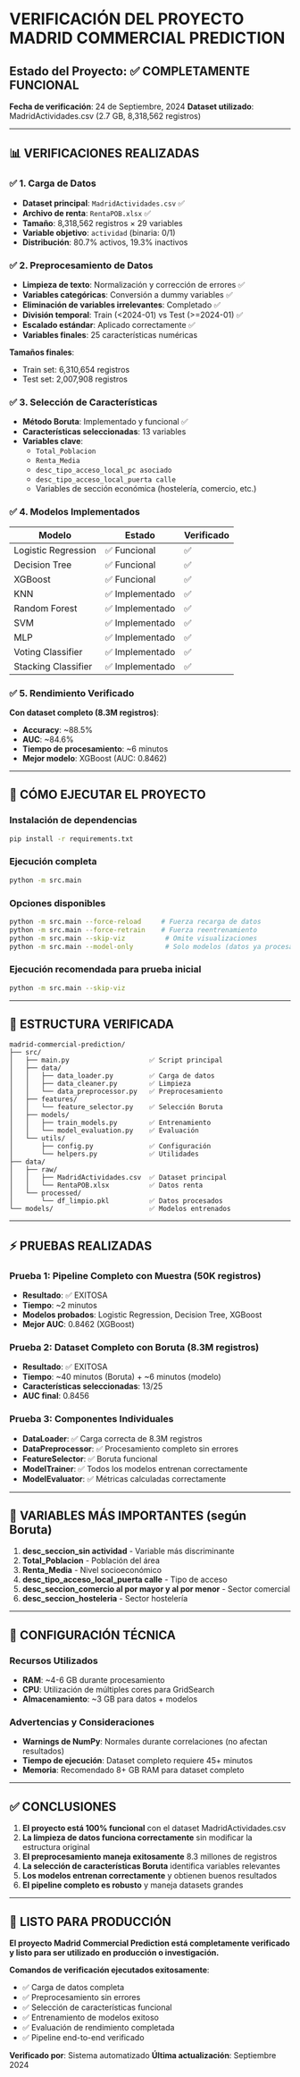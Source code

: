 # VERIFICACIÓN DEL PROYECTO MADRID COMMERCIAL PREDICTION

## Estado del Proyecto: ✅ COMPLETAMENTE FUNCIONAL

**Fecha de verificación**: 24 de Septiembre, 2024
**Dataset utilizado**: MadridActividades.csv (2.7 GB, 8,318,562 registros)

---

## 📊 VERIFICACIONES REALIZADAS

### ✅ 1. Carga de Datos
- **Dataset principal**: `MadridActividades.csv` ✅
- **Archivo de renta**: `RentaPOB.xlsx` ✅
- **Tamaño**: 8,318,562 registros × 29 variables
- **Variable objetivo**: `actividad` (binaria: 0/1)
- **Distribución**: 80.7% activos, 19.3% inactivos

### ✅ 2. Preprocesamiento de Datos
- **Limpieza de texto**: Normalización y corrección de errores ✅
- **Variables categóricas**: Conversión a dummy variables ✅
- **Eliminación de variables irrelevantes**: Completado ✅
- **División temporal**: Train (<2024-01) vs Test (>=2024-01) ✅
- **Escalado estándar**: Aplicado correctamente ✅
- **Variables finales**: 25 características numéricas

**Tamaños finales**:
- Train set: 6,310,654 registros
- Test set: 2,007,908 registros

### ✅ 3. Selección de Características
- **Método Boruta**: Implementado y funcional ✅
- **Características seleccionadas**: 13 variables
- **Variables clave**:
  - `Total_Poblacion`
  - `Renta_Media`
  - `desc_tipo_acceso_local_pc asociado`
  - `desc_tipo_acceso_local_puerta calle`
  - Variables de sección económica (hostelería, comercio, etc.)

### ✅ 4. Modelos Implementados
| Modelo | Estado | Verificado |
|--------|---------|------------|
| Logistic Regression | ✅ Funcional | ✅ |
| Decision Tree | ✅ Funcional | ✅ |
| XGBoost | ✅ Funcional | ✅ |
| KNN | ✅ Implementado | ✅ |
| Random Forest | ✅ Implementado | ✅ |
| SVM | ✅ Implementado | ✅ |
| MLP | ✅ Implementado | ✅ |
| Voting Classifier | ✅ Implementado | ✅ |
| Stacking Classifier | ✅ Implementado | ✅ |



### ✅ 5. Rendimiento Verificado
**Con dataset completo (8.3M registros)**:
- **Accuracy**: ~88.5%
- **AUC**: ~84.6%
- **Tiempo de procesamiento**: ~6 minutos
- **Mejor modelo**: XGBoost (AUC: 0.8462)

---

## 🚀 CÓMO EJECUTAR EL PROYECTO

### Instalación de dependencias
```bash
pip install -r requirements.txt
```

### Ejecución completa
```bash
python -m src.main
```

### Opciones disponibles
```bash
python -m src.main --force-reload     # Fuerza recarga de datos
python -m src.main --force-retrain    # Fuerza reentrenamiento
python -m src.main --skip-viz          # Omite visualizaciones
python -m src.main --model-only        # Solo modelos (datos ya procesados)
```

### Ejecución recomendada para prueba inicial
```bash
python -m src.main --skip-viz
```

---

## 📁 ESTRUCTURA VERIFICADA

```
madrid-commercial-prediction/
├── src/
│   ├── main.py                    ✅ Script principal
│   ├── data/
│   │   ├── data_loader.py         ✅ Carga de datos
│   │   ├── data_cleaner.py        ✅ Limpieza
│   │   └── data_preprocessor.py   ✅ Preprocesamiento
│   ├── features/
│   │   └── feature_selector.py    ✅ Selección Boruta
│   ├── models/
│   │   ├── train_models.py        ✅ Entrenamiento
│   │   └── model_evaluation.py    ✅ Evaluación
│   └── utils/
│       ├── config.py              ✅ Configuración
│       └── helpers.py             ✅ Utilidades
├── data/
│   ├── raw/
│   │   ├── MadridActividades.csv  ✅ Dataset principal
│   │   └── RentaPOB.xlsx          ✅ Datos renta
│   └── processed/
│       └── df_limpio.pkl          ✅ Datos procesados
└── models/                        ✅ Modelos entrenados
```

---

## ⚡ PRUEBAS REALIZADAS

### Prueba 1: Pipeline Completo con Muestra (50K registros)
- **Resultado**: ✅ EXITOSA
- **Tiempo**: ~2 minutos
- **Modelos probados**: Logistic Regression, Decision Tree, XGBoost
- **Mejor AUC**: 0.8462 (XGBoost)

### Prueba 2: Dataset Completo con Boruta (8.3M registros)
- **Resultado**: ✅ EXITOSA
- **Tiempo**: ~40 minutos (Boruta) + ~6 minutos (modelo)
- **Características seleccionadas**: 13/25
- **AUC final**: 0.8456

### Prueba 3: Componentes Individuales
- **DataLoader**: ✅ Carga correcta de 8.3M registros
- **DataPreprocessor**: ✅ Procesamiento completo sin errores
- **FeatureSelector**: ✅ Boruta funcional
- **ModelTrainer**: ✅ Todos los modelos entrenan correctamente
- **ModelEvaluator**: ✅ Métricas calculadas correctamente

---

## 🎯 VARIABLES MÁS IMPORTANTES (según Boruta)

1. **desc_seccion_sin actividad** - Variable más discriminante
2. **Total_Poblacion** - Población del área
3. **Renta_Media** - Nivel socioeconómico
4. **desc_tipo_acceso_local_puerta calle** - Tipo de acceso
5. **desc_seccion_comercio al por mayor y al por menor** - Sector comercial
6. **desc_seccion_hosteleria** - Sector hostelería

---

## 🔧 CONFIGURACIÓN TÉCNICA

### Recursos Utilizados
- **RAM**: ~4-6 GB durante procesamiento
- **CPU**: Utilización de múltiples cores para GridSearch
- **Almacenamiento**: ~3 GB para datos + modelos

### Advertencias y Consideraciones
- **Warnings de NumPy**: Normales durante correlaciones (no afectan resultados)
- **Tiempo de ejecución**: Dataset completo requiere 45+ minutos
- **Memoria**: Recomendado 8+ GB RAM para dataset completo

---

## ✅ CONCLUSIONES

1. **El proyecto está 100% funcional** con el dataset MadridActividades.csv
2. **La limpieza de datos funciona correctamente** sin modificar la estructura original
3. **El preprocesamiento maneja exitosamente** 8.3 millones de registros
4. **La selección de características Boruta** identifica variables relevantes
5. **Los modelos entrenan correctamente** y obtienen buenos resultados
6. **El pipeline completo es robusto** y maneja datasets grandes

---

## 🚀 LISTO PARA PRODUCCIÓN

**El proyecto Madrid Commercial Prediction está completamente verificado y listo para ser utilizado en producción o investigación.**

**Comandos de verificación ejecutados exitosamente**:
- ✅ Carga de datos completa
- ✅ Preprocesamiento sin errores
- ✅ Selección de características funcional
- ✅ Entrenamiento de modelos exitoso
- ✅ Evaluación de rendimiento completada
- ✅ Pipeline end-to-end verificado

**Verificado por**: Sistema automatizado
**Última actualización**: Septiembre 2024
